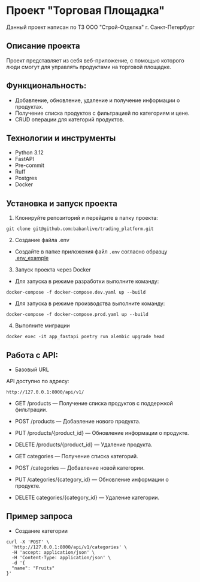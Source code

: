 # Проект "Торговая Площадка"

Данный проект написан по ТЗ ООО "Строй-Отделка" г. Санкт-Петербург

## Описание проекта

Проект представляет из себя веб-приложение, с помощью которого люди смогут для управлять продуктами на торговой площадке.

## Функциональность:

- Добавление, обновление, удаление и получение информации о продуктах.
- Получение списка продуктов с фильтрацией по категориям и цене.
- CRUD операции для категорий продуктов.

## Технологии и инструменты

- Python 3.12
- FastAPI
- Pre-commit
- Ruff
- Postgres
- Docker


## Установка и запуск проекта

1. Клонируйте репозиторий и перейдите в папку проекта:
```shell
git clone git@github.com:babanlive/trading_platform.git
```

2. Создание файла .env
- Создайте в папке приложения файл `.env` согласно образцу [.env_example](.env.example)

3. Запуск проекта через Docker
- Для запуска в режиме разработки выполните команду:
```shell
docker-compose -f docker-compose.dev.yaml up --build
```

- Для запуска в режиме производства выполните команду:
```shell
docker-compose -f docker-compose.prod.yaml up --build
```
4. Выполните миграции
```shell
docker exec -it app_fastapi poetry run alembic upgrade head
```

 ## Работа с API:
- Базовый URL

API доступно по адресу:
```shell
http://127.0.0.1:8000/api/v1/
```
- GET /products — Получение списка продуктов с поддержкой фильтрации.

- POST /products — Добавление нового продукта.

- PUT /products/{product_id} — Обновление информации о продукте.

- DELETE /products/{product_id} — Удаление продукта.


- GET categories — Получение списка категорий.

- POST /categories — Добавление новой категории.

- PUT /categories/{category_id} — Обновление информации о продукте.

- DELETE categories/{category_id} — Удаление категории.

## Пример запроса

- Создание категории

```shell
curl -X 'POST' \
  'http://127.0.0.1:8000/api/v1/categories' \
  -H 'accept: application/json' \
  -H 'Content-Type: application/json' \
  -d '{
  "name": "Fruits"
}'
```
